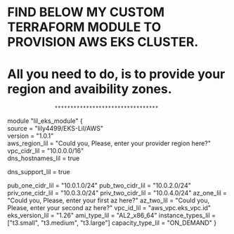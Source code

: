 # FIND BELOW MY CUSTOM TERRAFORM MODULE TO PROVISION AWS EKS CLUSTER.
# All you need to do, is to provide your region and avaibility zones.

                   *********************************

module "lil_eks_module" {  
  source = "lily4499/EKS-Lil/AWS"  
  version = "1.0.1"   
  aws_region_lil = "Could you, Please, enter your provider region here?" 	vpc_cidr_lil = "10.0.0.0/16"   
  dns_hostnames_lil = true  
  
  dns_support_lil = true   
  
  pub_one_cidr_lil = "10.0.1.0/24" 
  pub_two_cidr_lil = "10.0.2.0/24" 
  priv_one_cidr_lil = "10.0.3.0/24" 
  priv_two_cidr_lil = "10.0.4.0/24" 
  az_one_lil = "Could you, Please, enter your first az here?" 
  az_two_lil = "Could you, Please, enter your second az here?" 
  vpc_id_lil = "aws_vpc.eks_vpc.id" 
  eks_version_lil = "1.26" 
  ami_type_lil = "AL2_x86_64" 
  instance_types_lil = ["t3.small", "t3.medium", "t3.large"] 
  capacity_type_lil = "ON_DEMAND"
}
